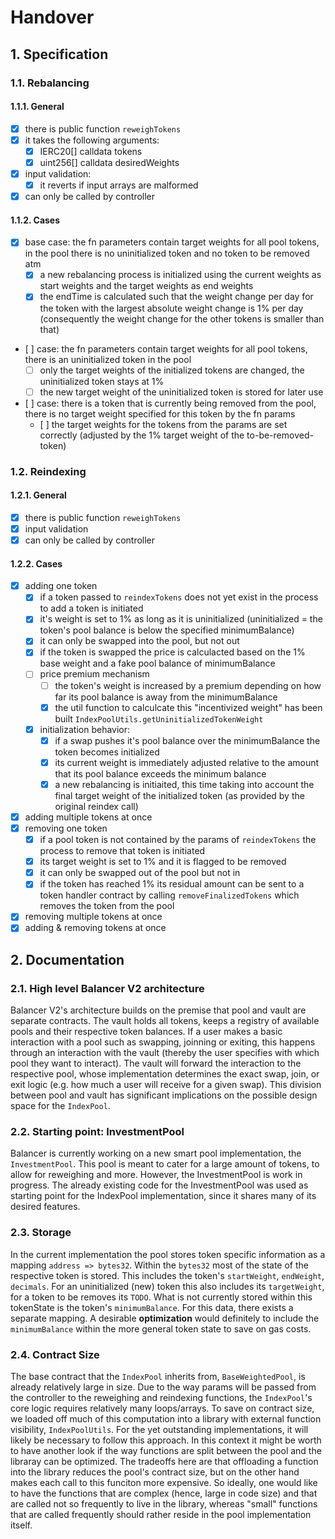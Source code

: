 # Handover

## 1. Specification

### 1.1. Rebalancing

#### 1.1.1. General

- [x] there is public function `reweighTokens`
- [x] it takes the following arguments:
  - [x] IERC20[] calldata tokens
  - [x] uint256[] calldata desiredWeights
- [x] input validation:
  - [x] it reverts if input arrays are malformed
- [x] can only be called by controller

#### 1.1.2. Cases

- [x] base case: the fn parameters contain target weights for all pool tokens, in the pool there is no uninitialized token and no token to be removed atm
  - [x] a new rebalancing process is initialized using the current weights as start weights and the target weights as end weights
  - [x] the endTime is calculated such that the weight change per day for the token with the largest absolute weight change is 1% per day (consequently the weight change for the other tokens is smaller than that)
- [ ] case: the fn parameters contain target weights for all pool tokens, there is an uninitialized token in the pool
  - [ ] only the target weights of the initialized tokens are changed, the uninitialized token stays at 1%
  - [ ] the new target weight of the uninitialized token is stored for later use
- [ ] case: there is a token that is currently being removed from the pool, there is no target weight specified for this token by the fn params
  - [ ] the target weights for the tokens from the params are set correctly (adjusted by the 1% target weight of the to-be-removed-token)

### 1.2. Reindexing

#### 1.2.1. General

- [x] there is public function `reweighTokens`
- [x] input validation
- [x] can only be called by controller

#### 1.2.2. Cases

- [x] adding one token
  - [x] if a token passed to `reindexTokens` does not yet exist in the process to add a token is initiated
  - [x] it's weight is set to 1% as long as it is uninitialized (uninitialized = the token's pool balance is below the specified minimumBalance)
  - [x] it can only be swapped into the pool, but not out
  - [x] if the token is swapped the price is calculacted based on the 1% base weight and a fake pool balance of minimumBalance
  - [ ] price premium mechanism
    - [ ] the token's weight is increased by a premium depending on how far its pool balance is away from the minimumBalance
    - [x] the util function to calculcate this "incentivized weight" has been built `IndexPoolUtils.getUninitializedTokenWeight`
  - [x] initialization behavior:
    - [x] if a swap pushes it's pool balance over the minimumBalance the token becomes initialized
    - [x] its current weight is immediately adjusted relative to the amount that its pool balance exceeds the minimum balance
    - [x] a new rebalancing is initiaited, this time taking into account the final target weight of the initialized token (as provided by the original reindex call)
- [x] adding multiple tokens at once
- [x] removing one token
  - [x] if a pool token is not contained by the params of `reindexTokens` the process to remove that token is initiated
  - [x] its target weight is set to 1% and it is flagged to be removed
  - [x] it can only be swapped out of the pool but not in
  - [x] if the token has reached 1% its residual amount can be sent to a token handler contract by calling `removeFinalizedTokens` which removes the token from the pool
- [x] removing multiple tokens at once
- [x] adding & removing tokens at once

## 2. Documentation

### 2.1. High level Balancer V2 architecture

Balancer V2's architecture builds on the premise that pool and vault are separate contracts. The vault holds all tokens, keeps a registry of available pools and their respective token balances. If a user makes a basic interaction with a pool such as swapping, joinning or exiting, this happens through an interaction with the vault (thereby the user specifies with which pool they want to interact). The vault will forward the interaction to the respective pool, whose implementation determines the exact swap, join, or exit logic (e.g. how much a user will receive for a given swap). This division between pool and vault has significant implications on the possible design space for the `IndexPool`.

### 2.2. Starting point: InvestmentPool

Balancer is currently working on a new smart pool implementation, the `InvestmentPool`. This pool is meant to cater for a large amount of tokens, to allow for reweighing and more. However, the InvestmentPool is work in progress. The already existing code for the InvestmentPool was used as starting point for the IndexPool implementation, since it shares many of its desired features.

### 2.3. Storage

In the current implementation the pool stores token specific information as a mapping `address => bytes32`. Within the `bytes32` most of the state of the respective token is stored. This includes the token's `startWeight`, `endWeight`, `decimals`. For an uninitialized (new) token this also includes its `targetWeight`, for a token to be removes its `TODO`. What is not currently stored within this tokenState is the token's `minimumBalance`. For this data, there exists a separate mapping. A desirable **optimization** would definitely to include the `minimumBalance` within the more general token state to save on gas costs.

### 2.4. Contract Size

The base contract that the `IndexPool` inherits from, `BaseWeightedPool`, is already relatively large in size. Due to the way params will be passed from the controller to the reweighing and reindexing functions, the `IndexPool`'s core logic requires relatively many loops/arrays. To save on contract size, we loaded off much of this computation into a library with external function visibility, `IndexPoolUtils`. For the yet outstanding implementations, it will likely be necessary to follow this approach. In this context it might be worth to have another look if the way functions are split between the pool and the libraray can be optimized. The tradeoffs here are that offloading a function into the library reduces the pool's contract size, but on the other hand makes each call to this funciton more expensive. So ideally, one would like to have the functions that are complex (hence, large in code size) and that are called not so frequently to live in the library, whereas "small" functions that are called frequently should rather reside in the pool implementation itself.
